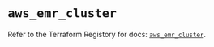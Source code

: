 # `aws_emr_cluster`

Refer to the Terraform Registory for docs: [`aws_emr_cluster`](https://registry.terraform.io/providers/hashicorp/aws/5.13.0/docs/resources/emr_cluster).
